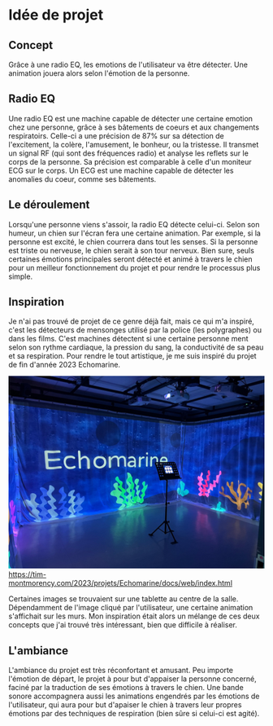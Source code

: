 # Idée de projet

## Concept
Grâce à une radio EQ, les emotions de l'utilisateur va être détecter. Une animation jouera alors selon l'émotion de la personne.

## Radio EQ
Une radio EQ est une machine capable de détecter une certaine emotion chez une personne, grâce à ses bâtements de coeurs et aux changements respiratoirs. Celle-ci a une précision de 87% sur sa détection de l'excitement, la colère, l'amusement, le bonheur, ou la tristesse. Il transmet un signal RF (qui sont des fréquences radio) et analyse les reflets sur le corps de la personne. Sa précision est comparable à celle d'un moniteur ECG sur le corps. Un ECG est une machine capable de détecter les anomalies du coeur, comme ses bâtements.

## Le déroulement

Lorsqu'une personne viens s'assoir, la radio EQ détecte celui-ci. Selon son humeur, un chien sur l'écran fera une certaine animation. Par exemple, si la personne est excité, le chien courrera dans tout les senses. Si la personne est triste ou nerveuse, le chien serait à son tour nerveux. Bien sure, seuls certaines émotions principales seront détecté et animé à travers le chien pour un meilleur fonctionnement du projet et pour rendre le processus plus simple.

## Inspiration
Je n'ai pas trouvé de projet de ce genre déjà fait, mais ce qui m'a inspiré, c'est les détecteurs de mensonges utilisé par la police (les polygraphes) ou dans les films. C'est machines détectent si une certaine personne ment selon son rythme cardiaque, la pression du sang, la conductivité de sa peau et sa respiration. Pour rendre le tout artistique, je me suis inspiré du projet de fin d'année 2023 Echomarine.

![/medias/echomarine_final.png](medias/echomarine_final.png)
https://tim-montmorency.com/2023/projets/Echomarine/docs/web/index.html

Certaines images se trouvaient sur une tablette au centre de la salle. Dépendamment de l'image cliqué par l'utilisateur, une certaine animation s'affichait sur les murs. Mon inspiration était alors un mélange de ces deux concepts que j'ai trouvé très intéressant, bien que difficile à réaliser.

## L'ambiance

L'ambiance du projet est très réconfortant et amusant. Peu importe l'émotion de départ, le projet à pour but d'appaiser la personne concerné, faciné par la traduction de ses émotions à travers le chien. Une bande sonore accompagnera aussi les animations engendrés par les émotions de l'utilisateur, qui aura pour but d'apaiser le chien à travers leur propres émotions par des techniques de respiration (bien sûre si celui-ci est agité). 
